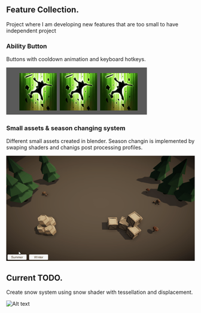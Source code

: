 ## Feature Collection.
Project where I am developing new features that are too small to have independent project

### Ability Button
Buttons with cooldown animation and keyboard hotkeys.

![Alt text](/Screenshots/abilityButton.gif?raw=true "Ability Button")

### Small assets & season changing system
Different small assets created in blender. Season changin is implemented by swaping shaders and chanigs post processing profiles.

![Alt text](/Screenshots/assetShowcase.gif?raw=true "Season Changing System")

## Current TODO.

Create snow system using snow shader with tessellation and displacement.

![Alt text](/Screenshots/snow.gif?raw=true "Snow system example")